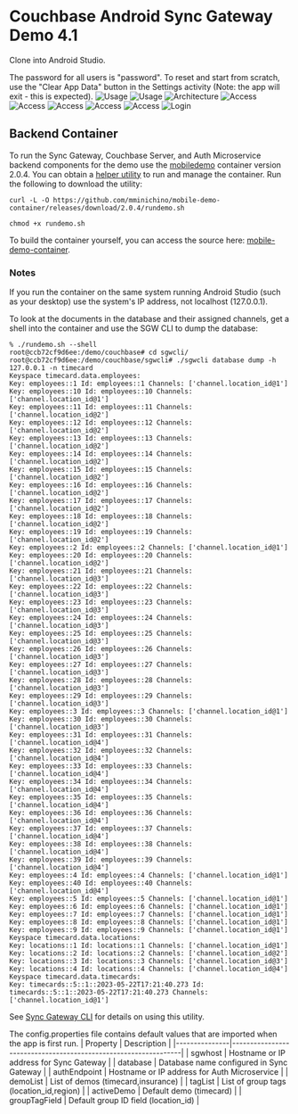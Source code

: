 # Couchbase Android Sync Gateway Demo 4.1

Clone into Android Studio.

The password for all users is "password". To reset and start from scratch, use the "Clear App Data" button in the Settings activity (Note: the app will exit - this is expected).
![Usage](doc/usage-1.jpg)
![Usage](doc/usage-2.jpg)
![Architecture](doc/architecture-1.jpg)
![Access](doc/access-1.jpg)
![Access](doc/access-2.jpg)
![Access](doc/access-3.jpg)
![Access](doc/access-4.jpg)
![Access](doc/access-5.jpg)
![Login](doc/login-1.jpg)

## Backend Container

To run the Sync Gateway, Couchbase Server, and Auth Microservice backend components for the demo use the [mobiledemo](https://hub.docker.com/r/mminichino/mobiledemo) container version 2.0.4.
You can obtain a [helper utility](https://github.com/mminichino/mobile-demo-container/releases/download/2.0.4/rundemo.sh) to run and manage the container.
Run the following to download the utility:
```
curl -L -O https://github.com/mminichino/mobile-demo-container/releases/download/2.0.4/rundemo.sh
```
```
chmod +x rundemo.sh
```
To build the container yourself, you can access the source here: [mobile-demo-container](https://github.com/mminichino/mobile-demo-container).

### Notes
If you run the container on the same system running Android Studio (such as your desktop) use the system's IP address, not localhost (127.0.0.1).

To look at the documents in the database and their assigned channels, get a shell into the container and use the SGW CLI to dump the database:

```
% ./rundemo.sh --shell
root@ccb72cf9d6ee:/demo/couchbase# cd sgwcli/
root@ccb72cf9d6ee:/demo/couchbase/sgwcli# ./sgwcli database dump -h 127.0.0.1 -n timecard
Keyspace timecard.data.employees:
Key: employees::1 Id: employees::1 Channels: ['channel.location_id@1']
Key: employees::10 Id: employees::10 Channels: ['channel.location_id@1']
Key: employees::11 Id: employees::11 Channels: ['channel.location_id@2']
Key: employees::12 Id: employees::12 Channels: ['channel.location_id@2']
Key: employees::13 Id: employees::13 Channels: ['channel.location_id@2']
Key: employees::14 Id: employees::14 Channels: ['channel.location_id@2']
Key: employees::15 Id: employees::15 Channels: ['channel.location_id@2']
Key: employees::16 Id: employees::16 Channels: ['channel.location_id@2']
Key: employees::17 Id: employees::17 Channels: ['channel.location_id@2']
Key: employees::18 Id: employees::18 Channels: ['channel.location_id@2']
Key: employees::19 Id: employees::19 Channels: ['channel.location_id@2']
Key: employees::2 Id: employees::2 Channels: ['channel.location_id@1']
Key: employees::20 Id: employees::20 Channels: ['channel.location_id@2']
Key: employees::21 Id: employees::21 Channels: ['channel.location_id@3']
Key: employees::22 Id: employees::22 Channels: ['channel.location_id@3']
Key: employees::23 Id: employees::23 Channels: ['channel.location_id@3']
Key: employees::24 Id: employees::24 Channels: ['channel.location_id@3']
Key: employees::25 Id: employees::25 Channels: ['channel.location_id@3']
Key: employees::26 Id: employees::26 Channels: ['channel.location_id@3']
Key: employees::27 Id: employees::27 Channels: ['channel.location_id@3']
Key: employees::28 Id: employees::28 Channels: ['channel.location_id@3']
Key: employees::29 Id: employees::29 Channels: ['channel.location_id@3']
Key: employees::3 Id: employees::3 Channels: ['channel.location_id@1']
Key: employees::30 Id: employees::30 Channels: ['channel.location_id@3']
Key: employees::31 Id: employees::31 Channels: ['channel.location_id@4']
Key: employees::32 Id: employees::32 Channels: ['channel.location_id@4']
Key: employees::33 Id: employees::33 Channels: ['channel.location_id@4']
Key: employees::34 Id: employees::34 Channels: ['channel.location_id@4']
Key: employees::35 Id: employees::35 Channels: ['channel.location_id@4']
Key: employees::36 Id: employees::36 Channels: ['channel.location_id@4']
Key: employees::37 Id: employees::37 Channels: ['channel.location_id@4']
Key: employees::38 Id: employees::38 Channels: ['channel.location_id@4']
Key: employees::39 Id: employees::39 Channels: ['channel.location_id@4']
Key: employees::4 Id: employees::4 Channels: ['channel.location_id@1']
Key: employees::40 Id: employees::40 Channels: ['channel.location_id@4']
Key: employees::5 Id: employees::5 Channels: ['channel.location_id@1']
Key: employees::6 Id: employees::6 Channels: ['channel.location_id@1']
Key: employees::7 Id: employees::7 Channels: ['channel.location_id@1']
Key: employees::8 Id: employees::8 Channels: ['channel.location_id@1']
Key: employees::9 Id: employees::9 Channels: ['channel.location_id@1']
Keyspace timecard.data.locations:
Key: locations::1 Id: locations::1 Channels: ['channel.location_id@1']
Key: locations::2 Id: locations::2 Channels: ['channel.location_id@2']
Key: locations::3 Id: locations::3 Channels: ['channel.location_id@3']
Key: locations::4 Id: locations::4 Channels: ['channel.location_id@4']
Keyspace timecard.data.timecards:
Key: timecards::5::1::2023-05-22T17:21:40.273 Id: timecards::5::1::2023-05-22T17:21:40.273 Channels: ['channel.location_id@1']
```

See [Sync Gateway CLI](https://github.com/mminichino/sgwcli) for details on using this utility.

The config.properties file contains default values that are imported when the app is first run.
| Property      | Description                                                    |
|---------------|----------------------------------------------------------------|
| sgwhost       | Hostname or IP address for Sync Gateway                        |
| database      | Database name configured in Sync Gateway                       |
| authEndpoint  | Hostname or IP address for Auth Microservice                   |
| demoList      | List of demos (timecard,insurance)                             |
| tagList       | List of group tags (location_id,region)                        |
| activeDemo    | Default demo (timecard)                                        |
| groupTagField | Default group ID field (location_id)                           |
